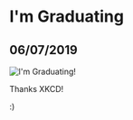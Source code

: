 # I'm Graduating
## 06/07/2019

![I'm Graduating!](https://imgs.xkcd.com/comics/diploma_legal_notes_2x.png "I'm Graduating!")

Thanks XKCD!

:)

